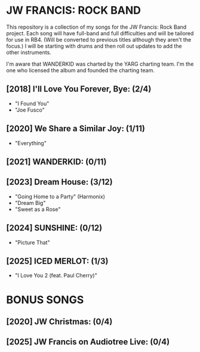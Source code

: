 # JW FRANCIS: ROCK BAND

This repository is a collection of my songs for the JW Francis: Rock Band project.
Each song will have full-band and full difficulties and will be tailored for use in RB4. (Will be converted to previous titles although they aren't the focus.)
I will be starting with drums and then roll out updates to add the other instruments.

I'm aware that WANDERKID was charted by the YARG charting team. I'm the one who licensed the album and founded the charting team. 

## [2018] I'll Love You Forever, Bye: (2/4)
* "I Found You"
* "Joe Fusco"
## [2020] We Share a Similar Joy: (1/11)
* "Everything"
## [2021] WANDERKID: (0/11)
## [2023] Dream House: (3/12)
* "Going Home to a Party" (Harmonix)
* "Dream Big"
* "Sweet as a Rose"
## [2024] SUNSHINE: (0/12)
* "Picture That"
## [2025] ICED MERLOT: (1/3)
* "I Love You 2 (feat. Paul Cherry)"
# BONUS SONGS
## [2020] JW Christmas: (0/4)
## [2025] JW Francis on Audiotree Live: (0/4)
